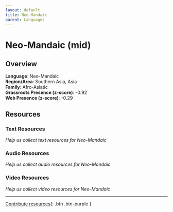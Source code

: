 ```yaml
---
layout: default
title: Neo-Mandaic
parent: Languages
---
```


# Neo-Mandaic (mid)

## Overview

**Language**: Neo-Mandaic  
**Region/Area**: Southern Asia, Asia  
**Family**: Afro-Asiatic  
**Grassroots Presence (z-score)**: -0.92  
**Web Presence (z-score)**: -0.29  

## Resources

### Text Resources
*Help us collect text resources for Neo-Mandaic*

### Audio Resources
*Help us collect audio resources for Neo-Mandaic*

### Video Resources
*Help us collect video resources for Neo-Mandaic*

---

[Contribute resources](https://forms.office.com/e/1SfLJx3u1r){: .btn .btn-purple }
